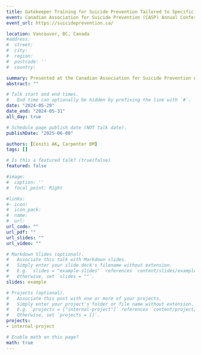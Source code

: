 ```yaml
---
title: Gatekeeper Training for Suicide Prevention Tailored to Specific Populations (Symposium)
event: Canadian Association for Suicide Prevention (CASP) Annual Conference
event_url: https://suicideprevention.ca/

location: Vancouver, BC, Canada
#address:
#  street: 
#  city: 
#  region: 
#  postcode: ''
#  country: 

summary: Presented at the Canadian Association for Suicide Prevention Annual Conference.
abstract: ""

# Talk start and end times.
#   End time can optionally be hidden by prefixing the line with `#`.
date: "2024-05-29"
date_end: "2024-05-31"
all_day: true

# Schedule page publish date (NOT talk date).
publishDate: "2025-06-08"

authors: [Ceniti AK, Carpenter DM]
tags: []

# Is this a featured talk? (true/false)
featured: false

#image:
#  caption: ''
#  focal_point: Right

#links:
#- icon: 
#  icon_pack: 
#  name: 
#  url: 
url_code: ""
url_pdf: ""
url_slides: ""
url_video: ""

# Markdown Slides (optional).
#   Associate this talk with Markdown slides.
#   Simply enter your slide deck's filename without extension.
#   E.g. `slides = "example-slides"` references `content/slides/example-slides.md`.
#   Otherwise, set `slides = ""`.
slides: example

# Projects (optional).
#   Associate this post with one or more of your projects.
#   Simply enter your project's folder or file name without extension.
#   E.g. `projects = ["internal-project"]` references `content/project/deep-learning/index.md`.
#   Otherwise, set `projects = []`.
projects:
- internal-project

# Enable math on this page?
math: true
---
```


